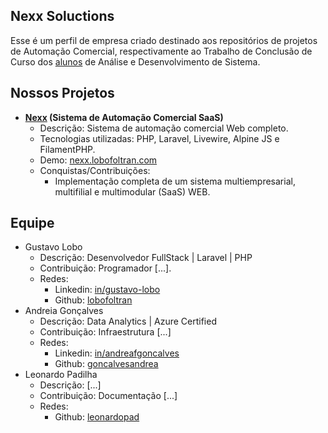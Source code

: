 ## Nexx Soluctions

Esse é um perfil de empresa criado destinado aos repositórios de projetos de Automação Comercial, respectivamente ao Trabalho de Conclusão de Curso dos [alunos](#equipe) de Análise e Desenvolvimento de Sistema.

## Nossos Projetos

- **[Nexx](https://github.com/lobofoltran/nexx) (Sistema de Automação Comercial SaaS)**
  - Descrição: Sistema de automação comercial Web completo.
  - Tecnologias utilizadas: PHP, Laravel, Livewire, Alpine JS e FilamentPHP.
  - Demo: [nexx.lobofoltran.com](https://nexx.lobofoltran.com)
  - Conquistas/Contribuições:
    - Implementação completa de um sistema multiempresarial, multifilial e multimodular (SaaS) WEB.
   
## Equipe

- Gustavo Lobo
  - Descrição: Desenvolvedor FullStack | Laravel | PHP
  - Contribuição: Programador [...].
  - Redes:
    - Linkedin: [in/gustavo-lobo](https://www.linkedin.com/in/gustavo-lobo)
    - Github: [lobofoltran](https://github.com/lobofoltran) 
- Andreia Gonçalves
  - Descrição: Data Analytics | Azure Certified
  - Contribuição: Infraestrutura [...]
  - Redes:
    - Linkedin: [in/andreafgoncalves](https://www.linkedin.com/in/andreafgoncalves)
    - Github: [goncalvesandrea](https://github.com/goncalvesandrea) 
- Leonardo Padilha
  - Descrição: [...]
  - Contribuição: Documentação [...]
  - Redes:
    - Github: [leonardopad](https://github.com/leonardopad) 
